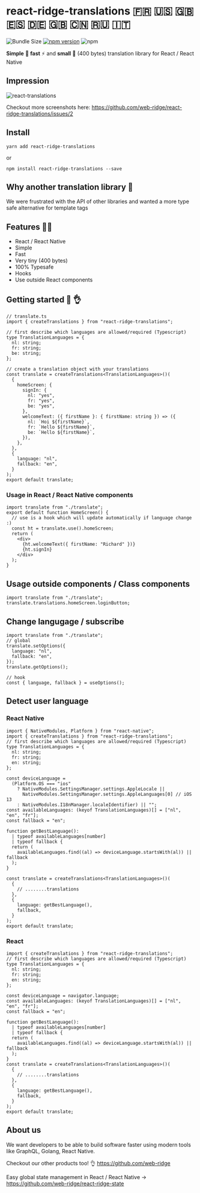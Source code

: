 # react-ridge-translations :fr: :us: :uk: :es: :de: :gb: :cn: :ru: :it:

![Bundle Size](https://badgen.net/bundlephobia/minzip/react-ridge-translations) [![npm version](https://badge.fury.io/js/react-ridge-translations.svg)](https://badge.fury.io/js/react-ridge-translations) ![npm](https://img.shields.io/npm/dt/react-ridge-translations.svg)

**Simple** :muscle: **fast** ⚡️ and **small** :balloon: (400 bytes) translation library for React / React Native

## Impression

![react-translations](https://user-images.githubusercontent.com/6492229/86490477-cb669400-bd67-11ea-9e57-e6808ead05bb.gif)

Checkout more screenshots here: https://github.com/web-ridge/react-ridge-translations/issues/2

## Install

```
yarn add react-ridge-translations
```

or

```
npm install react-ridge-translations --save
```

## Why another translation library :thinking:

We were frustrated with the API of other libraries and wanted a more type safe alternative for template tags

## Features :woman_juggling:

- React / React Native
- Simple
- Fast
- Very tiny (400 bytes)
- 100% Typesafe
- Hooks
- Use outside React components

## Getting started :clap: :ok_hand:

```tsx
// translate.ts
import { createTranslations } from "react-ridge-translations";

// first describe which languages are allowed/required (Typescript)
type TranslationLanguages = {
  nl: string;
  fr: string;
  be: string;
};

// create a translation object with your translations
const translate = createTranslations<TranslationLanguages>()(
  {
    homeScreen: {
      signIn: {
        nl: "yes",
        fr: "yes",
        be: "yes",
      },
      welcomeText: ({ firstName }: { firstName: string }) => ({
        nl: `Hoi ${firstName}`,
        fr: `Hello ${firstName}`,
        be: `Hello ${firstName}`,
      }),
    },
  },
  {
    language: "nl",
    fallback: "en",
  }
);
export default translate;
```

### Usage in React / React Native components

```tsx
import translate from "./translate";
export default function HomeScreen() {
  // use is a hook which will update automatically if language change :)
  const ht = translate.use().homeScreen;
  return (
    <div>
      {ht.welcomeText({ firstName: "Richard" })}
      {ht.signIn}
    </div>
  );
}
```

## Usage outside components / Class components

```tsx
import translate from "./translate";
translate.translations.homeScreen.loginButton;
```

## Change langugage / subscribe

```tsx
import translate from "./translate";
// global
translate.setOptions({
  language: "nl",
  fallback: "en",
});
translate.getOptions();

// hook
const { language, fallback } = useOptions();
```

## Detect user language

### React Native

```tsx
import { NativeModules, Platform } from "react-native";
import { createTranslations } from "react-ridge-translations";
// first describe which languages are allowed/required (Typescript)
type TranslationLanguages = {
  nl: string;
  fr: string;
  en: string;
};

const deviceLanguage =
  (Platform.OS === "ios"
    ? NativeModules.SettingsManager.settings.AppleLocale ||
      NativeModules.SettingsManager.settings.AppleLanguages[0] // iOS 13
    : NativeModules.I18nManager.localeIdentifier) || "";
const availableLanguages: (keyof TranslationLanguages)[] = ["nl", "en", "fr"];
const fallback = "en";

function getBestLanguage():
  | typeof availableLanguages[number]
  | typeof fallback {
  return (
    availableLanguages.find((al) => deviceLanguage.startsWith(al)) || fallback
  );
}

const translate = createTranslations<TranslationLanguages>()(
  {
    // ........translations
  },
  {
    language: getBestLanguage(),
    fallback,
  }
);
export default translate;
```

### React

```tsx
import { createTranslations } from "react-ridge-translations";
// first describe which languages are allowed/required (Typescript)
type TranslationLanguages = {
  nl: string;
  fr: string;
  en: string;
};

const deviceLanguage = navigator.language;
const availableLanguages: (keyof TranslationLanguages)[] = ["nl", "en", "fr"];
const fallback = "en";

function getBestLanguage():
  | typeof availableLanguages[number]
  | typeof fallback {
  return (
    availableLanguages.find((al) => deviceLanguage.startsWith(al)) || fallback
  );
}
const translate = createTranslations<TranslationLanguages>()(
  {
    // ........translations
  },
  {
    language: getBestLanguage(),
    fallback,
  }
);
export default translate;
```

## About us

We want developers to be able to build software faster using modern tools like GraphQL, Golang, React Native.

Checkout our other products too! :ok_hand: https://github.com/web-ridge

Easy global state management in React / React Native -> https://github.com/web-ridge/react-ridge-state
